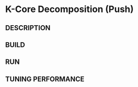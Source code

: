 K-Core Decomposition (Push)
================================================================================

DESCRIPTION 
--------------------------------------------------------------------------------

BUILD
--------------------------------------------------------------------------------

RUN
--------------------------------------------------------------------------------

TUNING PERFORMANCE  
--------------------------------------------------------------------------------

